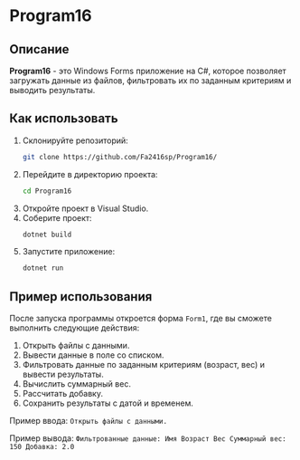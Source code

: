 # Program16

## Описание
**Program16** - это Windows Forms приложение на C#, которое позволяет загружать данные из файлов, фильтровать их по заданным критериям и выводить результаты.

## Как использовать
1. Склонируйте репозиторий:
    ```bash
    git clone https://github.com/Fa2416sp/Program16/
    ```
2. Перейдите в директорию проекта:
    ```bash
    cd Program16
    ```
3. Откройте проект в Visual Studio.
4. Соберите проект:
    ```bash
    dotnet build
    ```
5. Запустите приложение:
    ```bash
    dotnet run
    ```

## Пример использования
После запуска программы откроется форма `Form1`, где вы сможете выполнить следующие действия:
1. Открыть файлы с данными.
2. Вывести данные в поле со списком.
3. Фильтровать данные по заданным критериям (возраст, вес) и вывести результаты.
4. Вычислить суммарный вес.
5. Рассчитать добавку.
6. Сохранить результаты с датой и временем.

Пример ввода:
`Открыть файлы с данными.`

Пример вывода:
`Фильтрованные данные: Имя Возраст Вес Суммарный вес: 150 Добавка: 2.0`

